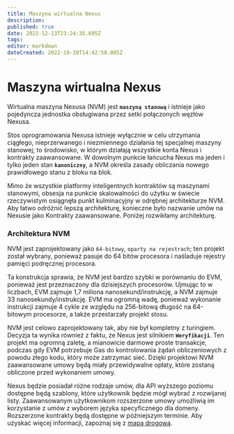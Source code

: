 ```yaml
---
title: Maszyna wirtualna Nexus
description: 
published: true
date: 2022-12-13T23:24:35.695Z
tags: 
editor: markdown
dateCreated: 2022-10-20T14:42:58.085Z
---
```


# Maszyna wirtualna Nexus

Wirtualna maszyna Nexusa (NVM) jest **`maszyną stanową`** i istnieje jako pojedyncza jednostka obsługiwana przez setki połączonych węzłów Nexusa.

Stos oprogramowania Nexusa istnieje wyłącznie w celu utrzymania ciągłego, nieprzerwanego i niezmiennego działania tej specjalnej maszyny stanowej; to środowisko, w którym działają wszystkie konta Nexus i kontrakty zaawansowane. W dowolnym punkcie łańcucha Nexus ma jeden i tylko jeden stan **`kanoniczny`**, a NVM określa zasady obliczania nowego prawidłowego stanu z bloku na blok.

Mimo że wszystkie platformy inteligentnych kontraktów są maszynami stanowymi, obsesja na punkcie skalowalności do użytku w świecie rzeczywistym osiągnęła punkt kulminacyjny w odrębnej architekturze NVM. Aby łatwo odróżnić lepszą architekturę, konieczne było nazwanie umów na Nexusie jako Kontrakty zaawansowane. Poniżej rozwikłamy architekturę.

### Architektura NVM

NVM jest zaprojektowany jako `64-bitowy`, `oparty na rejestrach`; ten projekt został wybrany, ponieważ pasuje do 64 bitów procesora i naśladuje rejestry pamięci podręcznej procesora.

Ta konstrukcja sprawia, że NVM jest bardzo szybki w porównaniu do EVM, ponieważ jest przeznaczony dla dzisiejszych procesorów. Ujmując to w liczbach, EVM zajmuje 1,7 miliona nanosekund/instrukcję, a NVM zajmuje 33 nanosekundy/instrukcję. EVM ma ogromną wadę, ponieważ wykonanie instrukcji zajmuje 4 cykle ze względu na 256-bitową długość na 64-bitowym procesorze, a także przestarzały projekt stosu.

NVM jest celowo zaprojektowany tak, aby nie był kompletny z turingiem. Decyzja ta wynika również z faktu, że Nexus jest silnikiem **`Weryfikacji`**. Ten projekt ma ogromną zaletę, a mianowicie darmowe proste transakcje, podczas gdy EVM potrzebuje Gas do kontrolowania żądań obliczeniowych z powodu złego kodu, który może zatrzymać sieć. Dzięki projektowi NVM zaawansowane umowy będą miały przewidywalne opłaty, które zostaną obliczone przed wykonaniem umowy.

Nexus będzie posiadał różne rodzaje umów, dla API wyższego poziomu dostępne będą szablony, które użytkownik będzie mógł wybrać z rozwijanej listy. Zaawansowanym użytkownikom rozszerzone umowy umożliwią im korzystanie z umów z wyborem języka specyficznego dla domeny. Rozszerzone kontrakty będą dostępne w późniejszym terminie. Aby uzyskać więcej informacji, zapoznaj się z [mapą drogową](https://nexus.io/roadmap).